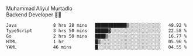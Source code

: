 Muhammad Aliyul Murtadlo
<br>
Backend Developer 👨‍💻
<br>
<!--START_SECTION:waka-->

```txt
Java              8 hrs 28 mins   ████████████▒░░░░░░░░░░░░   49.92 %
TypeScript        3 hrs 50 mins   █████▓░░░░░░░░░░░░░░░░░░░   22.58 %
Go                2 hrs 50 mins   ████▒░░░░░░░░░░░░░░░░░░░░   16.77 %
HTML              1 hr            █▒░░░░░░░░░░░░░░░░░░░░░░░   05.96 %
YAML              46 mins         █░░░░░░░░░░░░░░░░░░░░░░░░   04.55 %
```

<!--END_SECTION:waka-->
